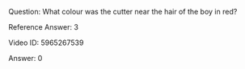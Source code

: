 Question: What colour was the cutter near the hair of the boy in red?

Reference Answer: 3

Video ID: 5965267539

Answer: 0

